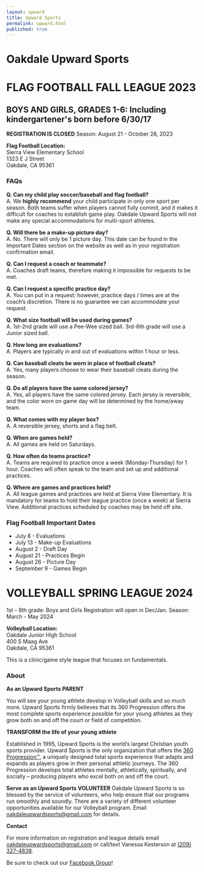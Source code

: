 ```yaml
---
layout: upward
title: Upward Sports
permalink: upward.html
published: true
---
```


# Oakdale Upward Sports


# FLAG FOOTBALL FALL LEAGUE 2023
## BOYS AND GIRLS, GRADES 1-6: Including kindergartener's born before 6/30/17

**REGISTRATION IS CLOSED**
Season: August 21 - October 28, 2023

**Flag Football Location:**<br>
Sierra View Elementary School<br>
1323 E J Street<br>
Oakdale, CA 95361

### FAQs
**Q. Can my child play soccer/baseball and flag football?**<br>
A.  We **highly recommend** your child participate in only one sport per season.  Both teams suffer when players cannot fully commit, and it makes it difficult for coaches to establish game play.  Oakdale Upward Sports will not make any special accommodations for multi-sport athletes.

**Q. Will there be a make-up picture day?**<br>
A. No.  There will only be 1 picture day. This date can be found in the Important Dates section on the website as well as in your registration confirmation email.

**Q. Can I request a coach or teammate?**<br>
A.  Coaches draft teams, therefore making it impossible for requests to be met.

**Q. Can I request a specific practice day?**<br>
A.  You can put in a request; however, practice days / times are at the coach’s discretion.  There is no guarantee we can accommodate your request.

**Q. What size football will be used during games?**<br>
A. 1st-2nd grade will use a Pee-Wee sized ball. 3rd-6th grade will use a Junior sized ball.

**Q. How long are evaluations?**<br>
A. Players are typically in and out of evaluations within 1 hour or less.

**Q. Can baseball cleats be worn in place of football cleats?**<br>
A. Yes, many players choose to wear their baseball cleats during the season.

**Q. Do all players have the same colored jersey?**<br>
A. Yes, all players have the same colored jersey. Each jersey is reversible, and the color worn on game day will be determined by the home/away team.

**Q. What comes with my player box?**<br>
A. A reversible jersey, shorts and a flag belt.

**Q. When are games held?**<br>
A. All games are held on Saturdays.

**Q. How often do teams practice?**<br>
A. Teams are required to practice once a week (Monday-Thursday) for 1 hour. Coaches will often speak to the team and set up and additional practices.

**Q. Where are games and practices held?**<br>
A.  All league games and practices are held at Sierra View Elementary.  It is mandatory for teams to hold their league practice (once a week) at Sierra View.  Additional practices scheduled by coaches may be held off site.

### Flag Football Important Dates
- July 8 - Evaluations
- July 13 - Make-up Evaluations
- August 2 - Draft Day
- August 21 - Practices Begin
- August 26 - Picture Day
- September 9 - Games Begin



# VOLLEYBALL SPRING LEAGUE 2024
1st - 8th grade: Boys and Girls
	Registration will open in Dec/Jan.
    Season: March - May 2024

**Volleyball Location:**<br>
Oakdale Junior High School<br>
400 S Maag Ave<br>
Oakdale, CA 95361

This is a clinic/game style league that focuses on fundamentals.


### About

**As an Upward Sports PARENT**

You will see your young athlete develop in Volleyball skills and so much more. Upward Sports firmly believes that its 360 Progression offers the most complete sports experience possible for your young athletes as they grow both on and off the court or field of competition.

**TRANSFORM the life of your young athlete**

Established in 1995, Upward Sports is the world’s largest Christian youth sports provider. Upward Sports is the only organization that offers the [360 Progression™](https://www.upward.org/about/360progression), a uniquely designed total sports experience that adapts and expands as players grow in their personal athletic journeys. The 360 Progression develops total athletes mentally, athletically, spiritually, and socially – producing players who excel both on and off the court.

**Serve as an Upward Sports VOLUNTEER**
Oakdale Upward Sports is so blessed by the service of volunteers, who help ensure that our programs run smoothly and soundly. There are a variety of different volunteer opportunities available for our Volleyball program. Email [oakdaleupwardsports@gmail.com](mailto:oakdaleupwardsports@gmail.com) for details.

**Contact**

For more information on registration and league details email [oakdaleupwardsports@gmail.com](mailto:oakdaleupwardsports@gmail.com) or call/text Vanessa Kesterson at [(209) 327-4838](tel:+12093274838).

Be sure to check out our [Facebook Group](https://www.facebook.com/groups/190504948346754/)!
